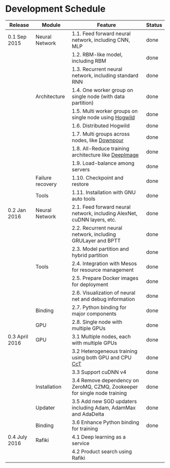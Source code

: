 
# Development Schedule

| Release | Module| Feature | Status |
|---------|---------|-------------|--------|
| 0.1 Sep 2015     | Neural Network |1.1. Feed forward neural network, including CNN, MLP | done|
|         |          |1.2. RBM-like model, including RBM | done|
|         |                |1.3. Recurrent neural network, including standard RNN | done|
|         | Architecture   |1.4. One worker group on single node (with data partition)| done|
|         |                |1.5. Multi worker groups on single node using [Hogwild](http://www.eecs.berkeley.edu/~brecht/papers/hogwildTR.pdf)|done|
|         |                |1.6. Distributed Hogwild|done|
|         |                |1.7. Multi groups across nodes, like [Downpour](http://papers.nips.cc/paper/4687-large-scale-distributed-deep-networks)|done|
|         |                |1.8. All-Reduce training architecture like [DeepImage](http://arxiv.org/abs/1501.02876)|done|
|         |                |1.9. Load-balance among servers | done|
|         | Failure recovery|1.10. Checkpoint and restore |done|
|         | Tools|1.11. Installation with GNU auto tools| done|
|0.2 Jan 2016 | Neural Network |2.1. Feed forward neural network, including AlexNet, cuDNN layers, etc.| done |
|         |                |2.2. Recurrent neural network, including GRULayer and BPTT|done |
|         | |2.3. Model partition and hybrid partition|done|
|         | Tools |2.4. Integration with Mesos for resource management|done|
|         |               |2.5. Prepare Docker images for deployment|done|
|         |               |2.6. Visualization of neural net and debug information |done|
|         | Binding        |2.7. Python binding for major components |done|
|         | GPU            |2.8. Single node with multiple GPUs |done|
|0.3 April 2016 | GPU | 3.1 Multiple nodes, each with multiple GPUs|done|
|               |     | 3.2 Heterogeneous training using both GPU and CPU [CcT](http://arxiv.org/abs/1504.04343)|done|
|               |     | 3.3 Support cuDNN v4 | done|
|               | Installation| 3.4 Remove dependency on ZeroMQ, CZMQ, Zookeeper for single node training|done|
|               | Updater| 3.5 Add new SGD updaters including Adam, AdamMax and AdaDelta|done|
|               | Binding| 3.6 Enhance Python binding for training|done|
|0.4 July 2016  | Rafiki | 4.1 Deep learning as a service| |
|               |        | 4.2 Product search using Rafiki| |

